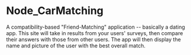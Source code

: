 # Node_CarMatching
A compatibility-based "Friend-Matching" application -- basically a dating app. This site will take in results from your users' surveys, then compare their answers with those from other users. The app will then display the name and picture of the user with the best overall match.
